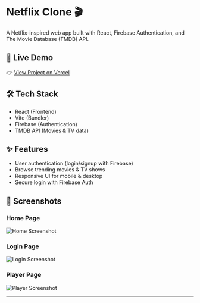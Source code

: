 # Netflix Clone 🎬

A Netflix-inspired web app built with React, Firebase Authentication, and The Movie Database (TMDB) API.

## 🚀 Live Demo
👉 [View Project on Vercel](https://netflix-clone-kappa-amber.vercel.app/)

## 🛠️ Tech Stack
- React (Frontend)
- Vite (Bundler)
- Firebase (Authentication)
- TMDB API (Movies & TV data)


## ✨ Features
- User authentication (login/signup with Firebase)
- Browse trending movies & TV shows
- Responsive UI for mobile & desktop
- Secure login with Firebase Auth

## 📸 Screenshots

### Home Page
![Home Screenshot](https://github.com/user-attachments/assets/b2d7a64c-259d-42ca-9955-dd8fd306dfd7)

### Login Page
![Login Screenshot](https://github.com/user-attachments/assets/d66a1b02-9539-478b-b848-37149616ca24)

### Player Page
![Player Screenshot](https://github.com/user-attachments/assets/b1d310e2-7d66-4563-9734-c5f6a54944ad)


---
